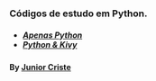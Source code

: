### Códigos de estudo em Python.

<h5>

<ul>
  <li>
 <a href="https://github.com/JuniorCriste/Estudos-de-Python/tree/master/Interface%20Kivy"> Apenas Python </a>
  </li> 
  <li>
<a href="https://github.com/JuniorCriste/Estudos-de-Python/tree/master/Python"> Python & Kivy </a>
  </li>
</ul>
</h5>

<h4> By <a href="https://github.com/JuniorCriste"> Junior Criste </a>
</h4>


